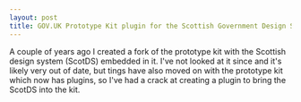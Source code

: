 ```yaml
---
layout: post
title: GOV.UK Prototype Kit plugin for the Scottish Government Design System
---
```


A couple of years ago I created a fork of the prototype kit with the Scottish design system (ScotDS) embedded in it. I've not looked at it since and it's likely very out of date, but tings have also moved on with the prototype kit which now has plugins, so I've had a crack at creating a plugin to bring the ScotDS into the kit.
